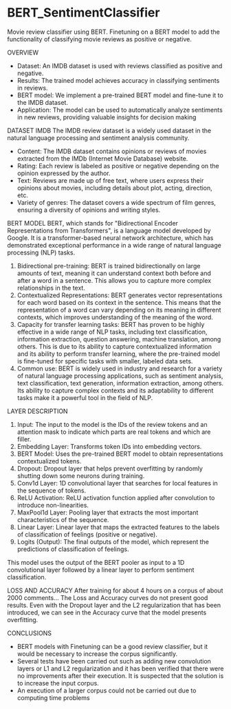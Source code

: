 # BERT_SentimentClassifier
Movie review classifier using BERT. Finetuning on a BERT model to add the functionality of classifying movie reviews as positive or negative.

OVERVIEW
- Dataset: An IMDB dataset is used with reviews classified as positive and negative.
- Results: The trained model achieves accuracy in classifying sentiments in reviews.
- BERT model: We implement a pre-trained BERT model and fine-tune it to the IMDB dataset.
- Application: The model can be used to automatically analyze sentiments in new reviews, providing valuable insights for decision making

DATASET IMDB
The IMDB review dataset is a widely used dataset in the natural language processing and sentiment analysis community.
- Content: The IMDB dataset contains opinions or reviews of movies extracted from the IMDb (Internet Movie Database) website.
- Rating: Each review is labeled as positive or negative depending on the opinion expressed by the author.
- Text: Reviews are made up of free text, where users express their opinions about movies, including details about plot, acting, direction, etc.
- Variety of genres: The dataset covers a wide spectrum of film genres, ensuring a diversity of opinions and writing styles.

BERT MODEL
BERT, which stands for "Bidirectional Encoder Representations from Transformers", is a language model developed by Google. It is a transformer-based neural network architecture, which has demonstrated exceptional performance in a wide range of natural language processing (NLP) tasks.
1. Bidirectional pre-training: BERT is trained bidirectionally on large amounts of text, meaning it can understand context both before and after a word in a sentence. This allows you to capture more complex relationships in the text.
2. Contextualized Representations: BERT generates vector representations for each word based on its context in the sentence. This means that the representation of a word can vary depending on its meaning in different contexts, which improves understanding of the meaning of the word.
3. Capacity for transfer learning tasks: BERT has proven to be highly effective in a wide range of NLP tasks, including text classification, information extraction, question answering, machine translation, among others. This is due to its ability to capture contextualized information and its ability to perform transfer learning, where the pre-trained model is fine-tuned for specific tasks with smaller, labeled data sets.
4. Common use: BERT is widely used in industry and research for a variety of natural language processing applications, such as sentiment analysis, text classification, text generation, information extraction, among others. Its ability to capture complex contexts and its adaptability to different tasks make it a powerful tool in the field of NLP.

LAYER DESCRIPTION

1. Input: The input to the model is the IDs of the review tokens and an attention mask to indicate which parts are real tokens and which are filler.
2. Embedding Layer: Transforms token IDs into embedding vectors.
3. BERT Model: Uses the pre-trained BERT model to obtain representations
contextualized tokens.
4. Dropout: Dropout layer that helps prevent overfitting by randomly shutting down
some neurons during training.
5. Conv1d Layer: 1D convolutional layer that searches for local features in the sequence
of tokens.
6. ReLU Activation: ReLU activation function applied after convolution to
introduce non-linearities.
7. MaxPool1d Layer: Pooling layer that extracts the most important characteristics of the
sequence.
8. Linear Layer: Linear layer that maps the extracted features to the labels of
classification of feelings (positive or negative).
9. Logits (Output): The final outputs of the model, which represent the predictions of
classification of feelings.

This model uses the output of the BERT pooler as input to a 1D convolutional layer followed by a linear layer to perform sentiment classification.

LOSS AND ACCURACY
After training for about 4 hours on a corpus of about 2000 comments... The Loss and Accuracy curves do not present good results.
Even with the Dropout layer and the L2 regularization that has been introduced, we can see in the Accuracy curve that the model presents overfitting.

CONCLUSIONS

- BERT models with Finetuning can be a good review classifier, but it would be necessary to increase the corpus significantly.
- Several tests have been carried out such as adding new convolution layers or L1 and L2 regularization and it has been verified that there were no improvements after their execution. It is suspected that the solution is to increase the input corpus.
- An execution of a larger corpus could not be carried out due to computing time problems
